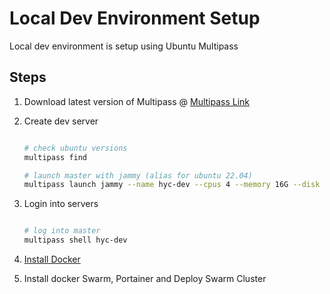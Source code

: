 # Local Dev Environment Setup

Local dev environment is setup using Ubuntu Multipass

## Steps
1. Download latest version of Multipass @ [Multipass Link](https://multipass.run/docs/installing-on-windows)
2. Create dev server
    ``` bash

    # check ubuntu versions
    multipass find

    # launch master with jammy (alias for ubuntu 22.04)
    multipass launch jammy --name hyc-dev --cpus 4 --memory 16G --disk 60G
    ```

3. Login into servers

    ```bash

    # log into master
    multipass shell hyc-dev

    ```

4. [Install Docker](https://docs.docker.com/engine/install/ubuntu/#install-using-the-repository)
5.  Install docker Swarm, Portainer and Deploy Swarm Cluster